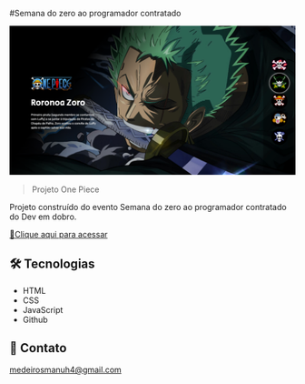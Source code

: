 #Semana do zero ao programador contratado 

![preview](./github/preview.png)

> Projeto One Piece

Projeto construído do evento Semana do zero ao programador contratado do Dev em dobro.

[🔗Clique aqui para acessar](https://manusogari.github.io/Projeto-One-Piece/)

## 🛠 Tecnologias
- HTML
- CSS
- JavaScript
- Github

## 📧 Contato

medeirosmanuh4@gmail.com
